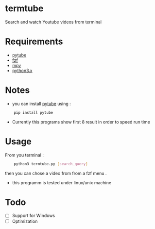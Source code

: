 # termtube
Search and watch Youtube videos from terminal
# Requirements
- [pytube](https://github.com/pytube/pytube/blob/master/docs/index.rst)
- [fzf](https://github.com/junegunn/fzf)
- [mpv](https://mpv.io/installation/)
- [python3.x](https://www.python.org/downloads/)
# Notes
- you can install [pytube](https://github.com/pytube/pytube/blob/master/docs/index.rst) using :
```bash
    pip install pytube
```
- Currently this programs show first 8 result in order to speed run time
# Usage
From you terminal :
```bash
    python3 termtube.py [search_query]
```
then you can chose a video from from a fzf menu .
- this programm is tested under linux/unix machine
# Todo
- [ ] Support for Windows
- [ ] Optimization
